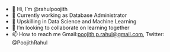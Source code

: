 - 👋 Hi, I’m @rahulpoojith
- 👀 Currently working as Database Administrator
- 🌱 Upskilling in Data Science and Machine Learning
- 💞️ I’m looking to collaborate on learning together
- 📫 How to reach me Gmail:poojith.p.rahul@gmail.com, Twitter: @PoojithRahul

<!---
rahulpoojith/rahulpoojith is a ✨ special ✨ repository because its `README.md` (this file) appears on your GitHub profile.
You can click the Preview link to take a look at your changes.
--->
